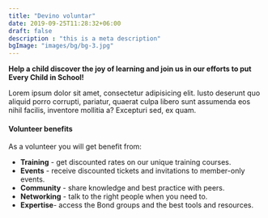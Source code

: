 ```yaml
---
title: "Devino voluntar"
date: 2019-09-25T11:28:32+06:00
draft: false
description : "this is a meta description"
bgImage: "images/bg/bg-3.jpg"
---
```


**Help a child discover the joy of learning and join us in our efforts to put Every Child in School!**

Lorem ipsum dolor sit amet, consectetur adipisicing elit. Iusto deserunt quo aliquid porro corrupti,
pariatur, quaerat culpa libero sunt assumenda eos nihil facilis, inventore mollitia a? Excepturi sed, ex quam.

#### Volunteer benefits

As a volunteer you will get benefit from:

- **Training** - get discounted rates on our unique training courses.
- **Events** - receive discounted tickets and invitations to member-only events.
- **Community** - share knowledge and best practice with peers.
- **Networking** - talk to the right people when you need to.
- **Expertise**- access the Bond groups and the best tools and resources.